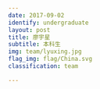 ```yaml
---
date: 2017-09-02
identify: undergraduate
layout: post
title: 廖宇星
subtitle: 本科生
img: team/lyuxing.jpg
flag_img: flag/China.svg
classification: team

---
```

